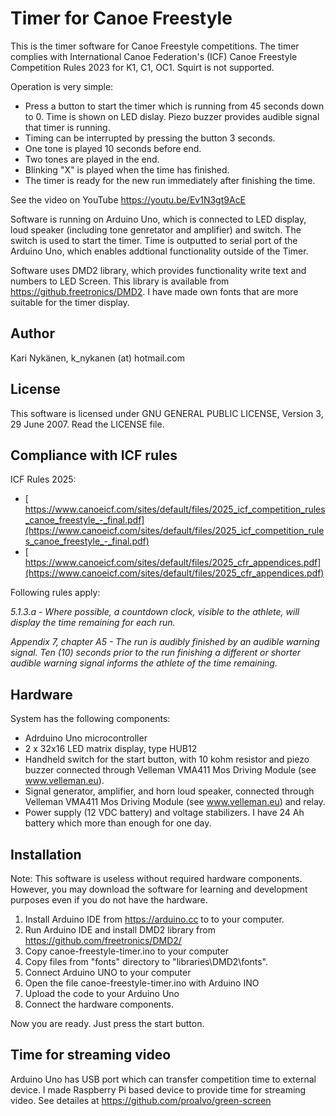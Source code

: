 # Timer for Canoe Freestyle 
This is the timer software for Canoe Freestyle competitions. The timer complies with International Canoe Federation's (ICF) Canoe Freestyle Competition Rules 2023 for K1, C1, OC1. Squirt is not supported.

Operation is very simple:
- Press a button to start the timer which is running from 45 seconds down to 0. Time is shown on LED dislay. Piezo buzzer provides audible signal that timer is running. 
- Timing can be interrupted by pressing the button 3 seconds. 
- One tone is played 10 seconds before end. 
- Two tones are played in the end.
- Blinking "X" is played when the time has finished.
- The timer is ready for the new run immediately after finishing the time.


See the video on YouTube https://youtu.be/Ev1N3gt9AcE

Software is running on Arduino Uno, which is connected to LED display, loud speaker (including tone genretator and amplifier) and switch. The switch is used to start the timer. 
Time is outputted to serial port of the Arduino Uno, which enables addtional functionality outside of the Timer. 

Software uses DMD2 library, which provides functionality write text and numbers to LED Screen. This library is available from https://github.freetronics/DMD2. I have made own fonts that are more suitable for the timer display.

## Author
Kari Nykänen, k_nykanen (at) hotmail.com

## License

This software is licensed under GNU GENERAL PUBLIC LICENSE, Version 3, 29 June 2007. Read the LICENSE file.

## Compliance with ICF rules

ICF Rules 2025:
- [ https://www.canoeicf.com/sites/default/files/2025_icf_competition_rules_canoe_freestyle_-_final.pdf](https://www.canoeicf.com/sites/default/files/2025_icf_competition_rules_canoe_freestyle_-_final.pdf)
- [ https://www.canoeicf.com/sites/default/files/2025_cfr_appendices.pdf](https://www.canoeicf.com/sites/default/files/2025_cfr_appendices.pdf)

Following rules apply:

*5.1.3.a - Where possible, a countdown clock, visible to the athlete, will display
the time remaining for each run.*

*Appendix 7, chapter A5 - The run is audibly finished by an audible warning signal. Ten (10)
seconds prior to the run finishing a different or shorter audible warning signal
informs the athlete of the time remaining.*

## Hardware
System has the following components:
- Adrduino Uno microcontroller
- 2 x 32x16 LED matrix display, type HUB12
- Handheld switch for the start button, with 10 kohm resistor and piezo buzzer connected through Velleman VMA411 Mos Driving Module (see www.velleman.eu).
- Signal generator, amplifier, and horn loud speaker, connected through Velleman VMA411 Mos Driving Module (see www.velleman.eu) and relay.
- Power supply (12 VDC battery) and voltage stabilizers. I have 24 Ah battery which more than enough for one day.

## Installation

Note: This software is useless without required hardware components. However, you may download the software for learning and development purposes even if you do not have the hardware.

1. Install Arduino IDE from https://arduino.cc to to your computer. 
1. Run Arduino IDE and install DMD2 library from https://github.com/freetronics/DMD2/
1. Copy canoe-freestyle-timer.ino to your computer
1. Copy files from "fonts" directory to "libraries\DMD2\fonts".
1. Connect Arduino UNO to your computer
1. Open the file canoe-freestyle-timer.ino with Arduino INO
1. Upload the code to your Arduino Uno
1. Connect the hardware components.

Now you are ready. Just press the start button.

## Time for streaming video

Arduino Uno has USB port which can transfer competition time to external device. I made Raspberry Pi based device to provide time for streaming video. See detailes at https://github.com/proalvo/green-screen

